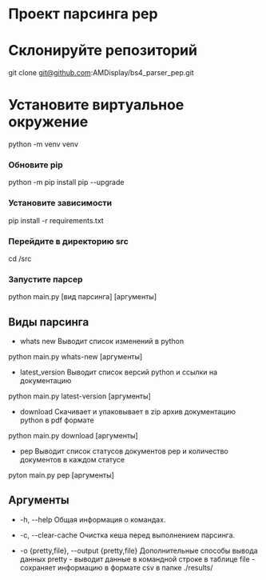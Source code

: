 # Проект парсинга pep

# Склонируйте репозиторий

git clone git@github.com:AMDisplay/bs4_parser_pep.git

# Установите виртуальное окружение 

python -m venv venv

### Обновите pip

python -m pip install pip --upgrade

### Установите зависимости

pip install -r requirements.txt

### Перейдите в директорию src

cd /src

### Запустите парсер

python main.py [вид парсинга] [аргументы]

## Виды парсинга

* whats new
Выводит список изменений в python

python main.py whats-new [аргументы]

* latest_version
Выводит список версий python и ссылки на документацию

python main.py latest-version [аргументы]

* download
Скачивает и упаковывает в zip архив документацию python в pdf формате

python main.py download [аргументы]

* pep
Выводит список статусов документов pep и количество документов в каждом статусе

pyton main.py pep [аргументы]

## Аргументы

* -h, --help Общая информация о командах.

* -c, --clear-cache Очистка кеша перед выполнением парсинга.

* -o {pretty,file}, --output {pretty,file}
    Дополнительные способы вывода данных
    pretty - выводит данные в командной строке в таблице
    file - сохраняет информацию в формате csv в папке ./results/